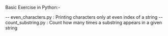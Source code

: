 Basic Exercise in Python:-

-- even_characters.py : Printing characters only at even index of a string
-- count_substring.py : Count how many times a substring appears in a given string

